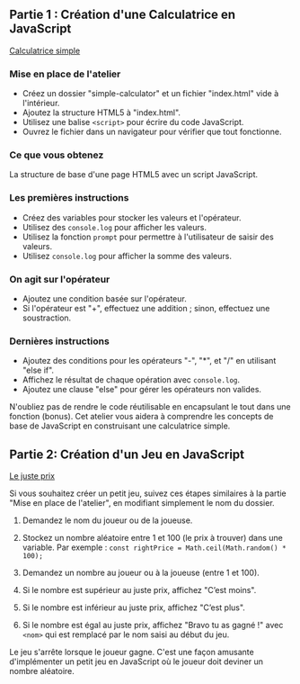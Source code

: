 ## Partie 1 : Création d'une Calculatrice en JavaScript

[Calculatrice simple](./index.html)

### Mise en place de l'atelier

- Créez un dossier "simple-calculator" et un fichier "index.html" vide à l'intérieur.
- Ajoutez la structure HTML5 à "index.html".
- Utilisez une balise `<script>` pour écrire du code JavaScript.
- Ouvrez le fichier dans un navigateur pour vérifier que tout fonctionne.

### Ce que vous obtenez

La structure de base d'une page HTML5 avec un script JavaScript.

### Les premières instructions

- Créez des variables pour stocker les valeurs et l'opérateur.
- Utilisez des `console.log` pour afficher les valeurs.
- Utilisez la fonction `prompt` pour permettre à l'utilisateur de saisir des valeurs.
- Utilisez `console.log` pour afficher la somme des valeurs.

### On agit sur l'opérateur

- Ajoutez une condition basée sur l'opérateur.
- Si l'opérateur est "+", effectuez une addition ; sinon, effectuez une soustraction.

### Dernières instructions

- Ajoutez des conditions pour les opérateurs "-", "*", et "/" en utilisant "else if".
- Affichez le résultat de chaque opération avec `console.log`.
- Ajoutez une clause "else" pour gérer les opérateurs non valides.

N'oubliez pas de rendre le code réutilisable en encapsulant le tout dans une fonction (bonus). Cet atelier vous aidera à comprendre les concepts de base de JavaScript en construisant une calculatrice simple.

## Partie 2: Création d'un Jeu en JavaScript

[Le juste prix](./justePrix.html)

Si vous souhaitez créer un petit jeu, suivez ces étapes similaires à la partie "Mise en place de l'atelier", en modifiant simplement le nom du dossier.

1. Demandez le nom du joueur ou de la joueuse.

2. Stockez un nombre aléatoire entre 1 et 100 (le prix à trouver) dans une variable. Par exemple : `const rightPrice = Math.ceil(Math.random() * 100);`

3. Demandez un nombre au joueur ou à la joueuse (entre 1 et 100).

4. Si le nombre est supérieur au juste prix, affichez "C’est moins".

5. Si le nombre est inférieur au juste prix, affichez "C’est plus".

6. Si le nombre est égal au juste prix, affichez "Bravo <nom> tu as gagné !" avec `<nom>` qui est remplacé par le nom saisi au début du jeu.

Le jeu s'arrête lorsque le joueur gagne. C'est une façon amusante d'implémenter un petit jeu en JavaScript où le joueur doit deviner un nombre aléatoire.